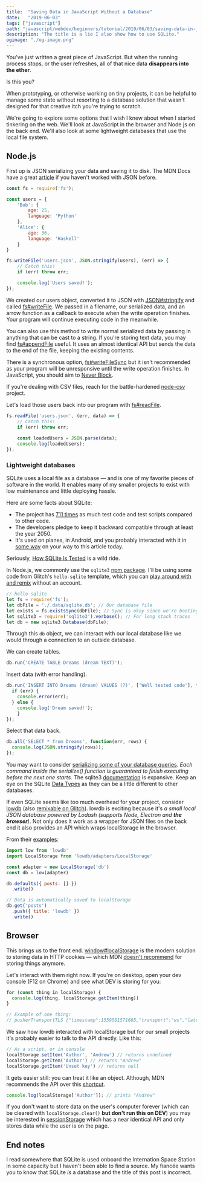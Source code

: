```yaml
---
title:  "Saving Data in JavaScript Without a Database"
date:   "2019-06-03"
tags: ["javascript"]
path: "javascript/webdev/beginners/tutorial/2019/06/03/saving-data-in-javascript-without-a-database.html"
description: "The title is a lie I also show how to use SQLite."
ogimage: "./og-image.png"
---
```


You've just written a great piece of JavaScript. But when the running process stops, or the user refreshes, all of that nice data **disappears into the ether**.

Is this you?

When prototyping, or otherwise working on tiny projects, it can be helpful to manage some state without resorting to a database solution that wasn't designed for that creative itch you're trying to scratch.

We're going to explore some options that I wish I knew about when I started tinkering on the web. We'll look at JavaScript in the browser and Node.js on the back end. We'll also look at some lightweight databases that use the local file system.

## Node.js

First up is JSON serializing your data and saving it to disk. The MDN Docs have a great [article](https://developer.mozilla.org/en-US/docs/Learn/JavaScript/Objects/JSON) if you haven't worked with JSON before.

```javascript
const fs = require('fs');

const users = {
    'Bob': {
        age: 25,
        language: 'Python'
    },
    'Alice': {
        age: 36,
        language: 'Haskell'
    }
}

fs.writeFile('users.json', JSON.stringify(users), (err) => {  
    // Catch this!
    if (err) throw err;

    console.log('Users saved!');
});
```

We created our users object, converted it to JSON with [JSON#stringify](https://developer.mozilla.org/en-US/docs/Web/JavaScript/Reference/Global_Objects/JSON/stringify) and called [fs#writeFile](https://nodejs.org/api/fs.html#fs_fs_writefile_file_data_options_callback). We passed in a filename, our serialized data, and an arrow function as a callback to execute when the write operation finishes. Your program will continue executing code in the meanwhile.

You can also use this method to write normal serialized data by passing in anything that can be cast to a string. If you're storing text data, you may find [fs#appendFile](https://nodejs.org/api/fs.html#fs_fs_appendfile_path_data_options_callback) useful. It uses an almost identical API but sends the data to the end of the file, keeping the existing contents.

There is a synchronous option, [fs#writeFileSync](https://nodejs.org/api/fs.html#fs_fs_writefilesync_file_data_options) but it isn't recommended as your program will be unresponsive until the write operation finishes. In JavaScript, you should aim to [Never Block](https://developer.mozilla.org/en-US/docs/Web/JavaScript/EventLoop#Never_blocking).

If you're dealing with CSV files, reach for the battle-hardened [node-csv](https://github.com/adaltas/node-csv) project.

Let's load those users back into our program with [fs#readFile](https://nodejs.org/api/fs.html#fs_fs_readfile_path_options_callback).

```javascript
fs.readFile('users.json', (err, data) => {
    // Catch this!
    if (err) throw err;
  
    const loadedUsers = JSON.parse(data);
    console.log(loadedUsers);
});
```

### Lightweight databases

SQLite uses a local file as a database — and is one of my favorite pieces of software in the world. It enables many of my smaller projects to exist with low maintenance and little deploying hassle.

Here are some facts about SQLite:
- The project has [711 times](https://www.sqlite.org/testing.html) as much test code and test scripts compared to other code.
- The developers pledge to keep it backward compatible through at least the year 2050.
- It's used on planes, in Android, and you probably interacted with it in [some way](https://www.sqlite.org/famous.html) on your way to this article today.

Seriously, [How SQLite Is Tested](https://www.sqlite.org/testing.html) is a wild ride.

In Node.js, we commonly use the `sqlite3` [npm package](https://www.npmjs.com/package/sqlite3). I'll be using some code from Glitch's `hello-sqlite` template, which you can [play around with and remix](https://glitch.com/edit/#!/remix/hello-sqlite) without an account.

```javascript
// hello-sqlite
let fs = require('fs');
let dbFile = './.data/sqlite.db'; // Our database file
let exists = fs.existsSync(dbFile); // Sync is okay since we're booting up
let sqlite3 = require('sqlite3').verbose(); // For long stack traces
let db = new sqlite3.Database(dbFile);
```

Through this `db` object, we can interact with our local database like we would through a connection to an outside database.

We can create tables.

```javascript
db.run('CREATE TABLE Dreams (dream TEXT)');
```

Insert data (with error handling).

```javascript
db.run('INSERT INTO Dreams (dream) VALUES (?)', ['Well tested code'], function(err) {
  if (err) {
    console.error(err);
  } else {
    console.log('Dream saved!');
    }
});
```

Select that data back.

```javascript
db.all('SELECT * from Dreams', function(err, rows) {
  console.log(JSON.stringify(rows));
});
```

You may want to consider [serializing some of your database queries](https://stackoverflow.com/a/42946402). _Each command inside the serialize() function is guaranteed to finish executing before the next one starts._ The sqlite3 [documentation](https://github.com/mapbox/node-sqlite3/wiki) is expansive. Keep an eye on the SQLite [Data Types](https://www.sqlite.org/datatype3.html) as they can be a little different to other databases.

If even SQLite seems like too much overhead for your project, consider [lowdb](https://github.com/typicode/lowdb) (also [remixable on Glitch](https://glitch.com/edit/#!/low-db)). lowdb is exciting because it's _a small local JSON database powered by Lodash (supports Node, Electron and **the browser**)_. Not only does it work as a wrapper for JSON files on the back end it also provides an API which wraps localStorage in the browser.

From their [examples](https://github.com/typicode/lowdb/tree/master/examples#browser):

```javascript
import low from 'lowdb'
import LocalStorage from 'lowdb/adapters/LocalStorage'

const adapter = new LocalStorage('db')
const db = low(adapter)

db.defaults({ posts: [] })
  .write()

// Data is automatically saved to localStorage
db.get('posts')
  .push({ title: 'lowdb' })
  .write()
```

## Browser

This brings us to the front end. [window#localStorage](https://developer.mozilla.org/en-US/docs/Web/API/Window/localStorage) is the modern solution to storing data in HTTP cookies — which MDN [doesn't recommend](https://developer.mozilla.org/en-US/docs/Learn/JavaScript/Client-side_web_APIs/Client-side_storage#Old_fashioned_cookies) for storing things anymore.

Let's interact with them right now. If you're on desktop, open your dev console (F12 on Chrome) and see what DEV is storing for you:

```javascript
for (const thing in localStorage) {
  console.log(thing, localStorage.getItem(thing))
}

// Example of one thing:
// pusherTransportTLS {"timestamp":1559581571665,"transport":"ws","latency":543}
```

We saw how lowdb interacted with localStorage but for our small projects it's probably easier to talk to the API directly. Like this:

```javascript
// As a script, or in console
localStorage.setItem('Author', 'Andrew') // returns undefined
localStorage.getItem('Author') // returns "Andrew"
localStorage.getItem('Unset key') // returns null
```

It gets easier still: you can treat it like an object. Although, MDN recommends the API over this [shortcut](https://developer.mozilla.org/en-US/docs/Web/API/Web_Storage_API/Using_the_Web_Storage_API#Basic_concepts).

```javascript
console.log(localStorage['Author']); // prints "Andrew"
```

If you don't want to store data on the user's computer forever (which can be cleared with `localStorage.clear()` **but don't run this on DEV**) you may be interested in [sessionStorage](https://developer.mozilla.org/en-US/docs/Web/API/Window/sessionStorage) which has a near identical API and only stores data while the user is on the page.

## End notes

I read somewhere that SQLite is used onboard the Internation Space Station in some capacity but I haven't been able to find a source. My fiancée wants you to know that SQLite _is_ a database and the title of this post is incorrect.
